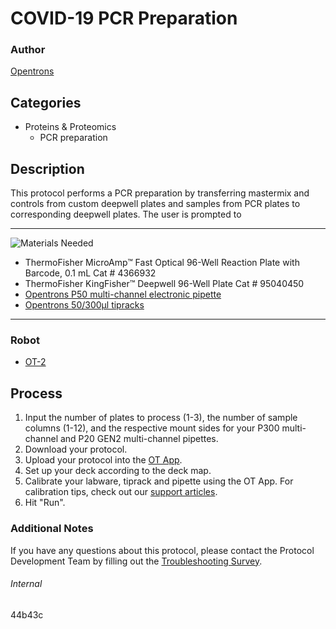 # COVID-19 PCR Preparation

### Author
[Opentrons](https://opentrons.com/)

## Categories
* Proteins & Proteomics
	* PCR preparation

## Description
This protocol performs a PCR preparation by transferring mastermix and controls from custom deepwell plates and samples from PCR plates to corresponding deepwell plates. The user is prompted to

---
![Materials Needed](https://s3.amazonaws.com/opentrons-protocol-library-website/custom-README-images/001-General+Headings/materials.png)

* ThermoFisher MicroAmp™ Fast Optical 96-Well Reaction Plate with Barcode, 0.1 mL Cat # 4366932
* ThermoFisher KingFisher™ Deepwell 96-Well Plate Cat # 95040450
* [Opentrons P50 multi-channel electronic pipette](https://shop.opentrons.com/collections/ot-2-pipettes/products/single-channel-electronic-pipette)
* [Opentrons 50/300µl tipracks](https://shop.opentrons.com/collections/opentrons-tips/products/opentrons-300ul-tips)

---

### Robot
* [OT-2](https://opentrons.com/ot-2)

## Process
1. Input the number of plates to process (1-3), the number of sample columns (1-12), and the respective mount sides for your P300 multi-channel and P20 GEN2 multi-channel pipettes.
2. Download your protocol.
3. Upload your protocol into the [OT App](https://opentrons.com/ot-app).
4. Set up your deck according to the deck map.
5. Calibrate your labware, tiprack and pipette using the OT App. For calibration tips, check out our [support articles](https://support.opentrons.com/en/collections/1559720-guide-for-getting-started-with-the-ot-2).
6. Hit "Run".

### Additional Notes
If you have any questions about this protocol, please contact the Protocol Development Team by filling out the [Troubleshooting Survey](https://protocol-troubleshooting.paperform.co/).

###### Internal
44b43c
